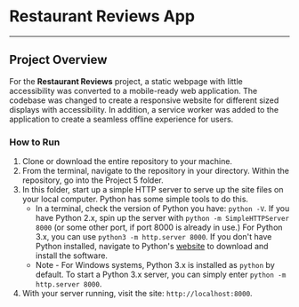# Restaurant Reviews App
---

## Project Overview

For the **Restaurant Reviews** project, a static webpage with little accessibility was converted to a mobile-ready web application. The codebase was changed to create a responsive website for different sized displays with accessibility. In addition, a service worker was added to the application to create a seamless offline experience for users.

### How to Run

1. Clone or download the entire repository to your machine.
2. From the terminal, navigate to the repository in your directory. Within the repository, go into the Project 5 folder.
3. In this folder, start up a simple HTTP server to serve up the site files on your local computer. Python has some simple tools to do this.
	* In a terminal, check the version of Python you have: `python -V`. If you have Python 2.x, spin up the server with `python -m SimpleHTTPServer 8000` (or some other port, if port 8000 is already in use.) For Python 3.x, you can use `python3 -m http.server 8000`. If you don't have Python installed, navigate to Python's [website](https://www.python.org/) to download and install the software.
	* Note -  For Windows systems, Python 3.x is installed as `python` by default. To start a Python 3.x server, you can simply enter `python -m http.server 8000`.
4. With your server running, visit the site: `http://localhost:8000`.